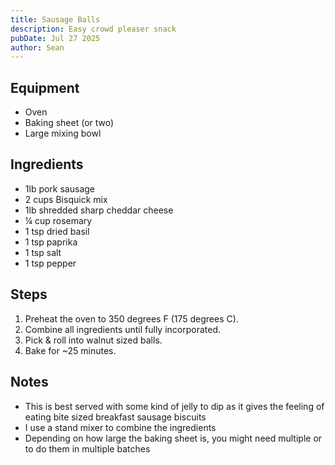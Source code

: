 ```yaml
---
title: Sausage Balls
description: Easy crowd pleaser snack
pubDate: Jul 27 2025
author: Sean
---
```


## Equipment

- Oven
- Baking sheet (or two)
- Large mixing bowl

## Ingredients

- 1lb pork sausage
- 2 cups Bisquick mix
- 1lb shredded sharp cheddar cheese
- ¼ cup rosemary
- 1 tsp dried basil
- 1 tsp paprika
- 1 tsp salt
- 1 tsp pepper

## Steps

1. Preheat the oven to 350 degrees F (175 degrees C).
2. Combine all ingredients until fully incorporated.
3. Pick & roll into walnut sized balls.
4. Bake for ~25 minutes.

## Notes

- This is best served with some kind of jelly to dip as it gives the feeling of eating bite sized breakfast sausage biscuits
- I use a stand mixer to combine the ingredients
- Depending on how large the baking sheet is, you might need multiple or to do them in multiple batches